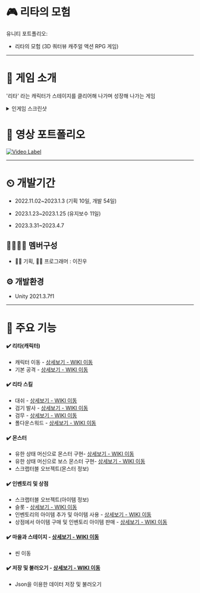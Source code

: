 # 🎮 리타의 모험
유니티 포트폴리오: 
- 리타의 모험 (3D 쿼터뷰 캐주얼 액션 RPG 게임)

---

# 📣 게임 소개
'리타' 라는 캐릭터가 스테이지를 클리어해 나가며 성장해 나가는 게임
<details>
<summary>인게임 스크린샷</summary>

![이미지](https://github.com/22jinwoO/Lita-s-adventure/blob/main/%EC%9D%B8%EA%B2%8C%EC%9E%84%20%EC%8A%A4%ED%81%AC%EB%A6%B0%EC%83%B7/%ED%83%80%EC%9D%B4%ED%8B%80%20%ED%99%94%EB%A9%B4/%ED%83%80%EC%9D%B4%ED%8B%80%20%ED%99%94%EB%A9%B4.jpg)

![이미지](https://github.com/22jinwoO/Lita-s-adventure/blob/main/%EC%9D%B8%EA%B2%8C%EC%9E%84%20%EC%8A%A4%ED%81%AC%EB%A6%B0%EC%83%B7/%ED%94%8C%EB%A0%88%EC%9D%B4%EC%96%B4%20%EC%9E%85%EC%9E%A5/%ED%94%8C%EB%A0%88%EC%9D%B4%EC%96%B4%20%EC%9E%85%EC%9E%A53.jpg)
![이미지](https://github.com/22jinwoO/Lita-s-adventure/blob/main/%EC%9D%B8%EA%B2%8C%EC%9E%84%20%EC%8A%A4%ED%81%AC%EB%A6%B0%EC%83%B7/%EB%AA%AC%EC%8A%A4%ED%84%B0%20%EA%B3%B5%EA%B2%A9/%EC%8A%A4%ED%85%8C%EC%9D%B4%EC%A7%802%20%EB%AA%AC%EC%8A%A4%ED%84%B0%20%EA%B3%B5%EA%B2%A9.jpg)
</details>

# 🎥 영상 포트폴리오
[![Video Label](http://img.youtube.com/vi/qwPKASiSCt8/0.jpg)](https://www.youtube.com/watch?v=qwPKASiSCt8)

---

# ⏲ 개발기간
- 2022.11.02~2023.1.3 (기획 10일, 개발 54일)
  
- 2023.1.23~2023.1.25 (유지보수 11일)
- 2023.3.31~2023.4.7 

## 👨‍👨‍👧‍👧 멤버구성
- 👩‍🏫 기획, 👨‍💻 프로그래머  : 이진우


## ⚙️ 개발환경
- Unity 2021.3.7f1

---

# 📌 주요 기능

#### ✔️ 리타(캐릭터)
- 캐릭터 이동 - [상세보기 - WIKI 이동](https://github.com/22jinwoO/Lita-s-adventure/wiki/%F0%9F%92%A1-%EC%A3%BC%EC%9A%94-%EA%B8%B0%EB%8A%A5-%EC%86%8C%EA%B0%9C(%EB%A6%AC%ED%83%80-%E2%80%90-%EC%BA%90%EB%A6%AD%ED%84%B0-%EC%9D%B4%EB%8F%99))
- 기본 공격 - [상세보기 - WIKI 이동](https://github.com/22jinwoO/Lita-s-adventure/wiki/%F0%9F%92%A1-%EC%A3%BC%EC%9A%94-%EA%B8%B0%EB%8A%A5-%EC%86%8C%EA%B0%9C(%EB%A6%AC%ED%83%80-%EA%B3%B5%EA%B2%A9))

#### ✔️ 리타 스킬
- 대쉬 - [상세보기 - WIKI 이동](https://github.com/22jinwoO/Lita-s-adventure/wiki/%F0%9F%92%A1-%EC%A3%BC%EC%9A%94-%EA%B8%B0%EB%8A%A5-%EC%86%8C%EA%B0%9C(%EC%8A%A4%ED%82%AC-%E2%80%90-%EB%8C%80%EC%89%AC))
- 검기 발사 - [상세보기 - WIKI 이동](https://github.com/22jinwoO/Lita-s-adventure/wiki/%F0%9F%92%A1-%EC%A3%BC%EC%9A%94-%EA%B8%B0%EB%8A%A5-%EC%86%8C%EA%B0%9C(%EC%8A%A4%ED%82%AC-1-%E2%80%90-%EA%B2%80%EA%B8%B0%EB%B0%9C%EC%82%AC))
- 검무 - [상세보기 - WIKI 이동](https://github.com/22jinwoO/Lita-s-adventure/wiki/%F0%9F%92%A1-%EC%A3%BC%EC%9A%94-%EA%B8%B0%EB%8A%A5-%EC%86%8C%EA%B0%9C(%EC%8A%A4%ED%82%AC-2-%E2%80%90-%EA%B2%80%EB%AC%B4))
- 폴다운스워드 - [상세보기 - WIKI 이동](https://github.com/22jinwoO/Lita-s-adventure/wiki/%F0%9F%92%A1-%EC%A3%BC%EC%9A%94-%EA%B8%B0%EB%8A%A5-%EC%86%8C%EA%B0%9C(%EC%8A%A4%ED%82%AC-3-%E2%80%90-%ED%8F%B4%EB%8B%A4%EC%9A%B4-%EC%8A%A4%EC%9B%8C%EB%93%9C))

#### ✔️ 몬스터
- 유한 상태 머신으로 몬스터 구현- [상세보기 - WIKI 이동](https://github.com/22jinwoO/Lita-s-adventure/wiki/%F0%9F%92%A1-%EC%A3%BC%EC%9A%94-%EA%B8%B0%EB%8A%A5-%EC%86%8C%EA%B0%9C(%EC%9D%BC%EB%B0%98-%EB%AA%AC%EC%8A%A4%ED%84%B0))
- 유한 상태 머신으로 보스 몬스터 구현- [상세보기 - WIKI 이동](https://github.com/22jinwoO/Lita-s-adventure/wiki/%F0%9F%92%A1-%EC%A3%BC%EC%9A%94-%EA%B8%B0%EB%8A%A5-%EC%86%8C%EA%B0%9C(%EB%B3%B4%EC%8A%A4-%EB%AA%AC%EC%8A%A4%ED%84%B0))
- 스크랩터블 오브젝트(몬스터 정보)


#### ✔️ 인벤토리 및 상점
- 스크랩터블 오브젝트(아이템 정보)
- 슬롯 - [상세보기 - WIKI 이동](https://github.com/22jinwoO/Lita-s-adventure/wiki/%F0%9F%92%A1-%EC%A3%BC%EC%9A%94-%EA%B8%B0%EB%8A%A5-%EC%86%8C%EA%B0%9C(%EC%95%84%EC%9D%B4%ED%85%9C-%EB%B0%8F-%EC%8A%AC%EB%A1%AF))
- 인벤토리의 아이템 추가 및 아이템 사용 - [상세보기 - WIKI 이동](https://github.com/22jinwoO/Lita-s-adventure/wiki/%F0%9F%92%A1-%EC%A3%BC%EC%9A%94-%EA%B8%B0%EB%8A%A5-%EC%86%8C%EA%B0%9C(%EC%9D%B8%EB%B2%A4%ED%86%A0%EB%A6%AC))
- 상점에서 아이템 구매 및 인벤토리 아이템 판매 - [상세보기 - WIKI 이동](https://github.com/22jinwoO/Lita-s-adventure/wiki/%F0%9F%92%A1-%EC%A3%BC%EC%9A%94-%EA%B8%B0%EB%8A%A5-%EC%86%8C%EA%B0%9C(%EC%83%81%EC%A0%90))

#### ✔️ 마을과 스테이지 - [상세보기 - WIKI 이동](https://github.com/22jinwoO/Lita-s-adventure/wiki/%F0%9F%92%A1-%EC%A3%BC%EC%9A%94-%EA%B8%B0%EB%8A%A5-%EC%86%8C%EA%B0%9C(%EB%A7%88%EC%9D%84%EA%B3%BC-%EC%8A%A4%ED%85%8C%EC%9D%B4%EC%A7%80))
- 씬 이동

#### ✔️ 저장 및 불러오기 - [상세보기 - WIKI 이동](https://github.com/22jinwoO/Lita-s-adventure/wiki/%F0%9F%92%A1-%EC%A3%BC%EC%9A%94-%EA%B8%B0%EB%8A%A5-%EC%86%8C%EA%B0%9C(%EC%A0%80%EC%9E%A5-%EB%B0%8F-%EB%B6%88%EB%9F%AC%EC%98%A4%EA%B8%B0))
- Json을 이용한 데이터 저장 및 불러오기

